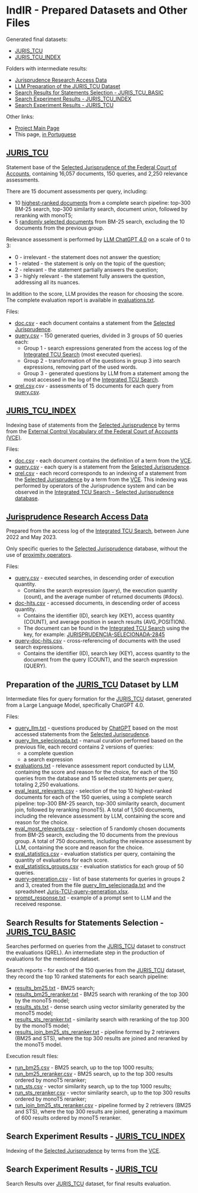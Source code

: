 # IndIR - Prepared Datasets and Other Files

Generated final datasets:
* [JURIS_TCU](#juris_tcu)
* [JURIS_TCU_INDEX](#juris_tcu_index)

Folders with intermediate results:
* [Jurisprudence Research Access Data](#jurisprudence-research-access-data)
* [LLM Preparation of the JURIS_TCU Dataset](#llm-preparation-of-the-juris_tcu-dataset)
* [Search Results for Statements Selection - JURIS_TCU_BASIC](#search-results-for-statement-selection---juris_tcu_basic)
* [Search Experiment Results - JURIS_TCU_INDEX](#search-experiment-results---juris_tcu_index)
* [Search Experiment Results - JURIS_TCU](#search-experiment-results---juris_tcu)

Other links:
* [Project Main Page](/README.md)
* This page, [in Portuguese](./leiame.md)

## [JURIS_TCU](/data/juris_tcu/)
Statement base of the [Selected Jurisprudence of the Federal Court of Accounts](https://portal.tcu.gov.br/jurisprudencia/), containing 16,057 documents, 150 queries, and 2,250 relevance assessments.

There are 15 document assessments per query, including:
* 10 [highest-ranked documents](llm_juris_tcu/eval_most_relevants.csv) from a complete search pipeline: top-300 BM-25 search, top-300 similarity search, document union, followed by reranking with monoT5;
* 5 [randomly selected documents](llm_juris_tcu/eval_least_relevants.csv) from BM-25 search, excluding the 10 documents from the previous group.

Relevance assessment is performed by [LLM ChatGPT 4.0](llm_juris_tcu/prompt_response.txt) on a scale of 0 to 3:
* 0 - irrelevant - the statement does not answer the question;
* 1 - related - the statement is only on the topic of the question;
* 2 - relevant - the statement partially answers the question;
* 3 - highly relevant - the statement fully answers the question, addressing all its nuances.

In addition to the score, LLM provides the reason for choosing the score. The complete evaluation report is available in [evaluations.txt](llm_juris_tcu/evaluations.txt).

Files:
* [doc.csv](juris_tcu/doc.csv) - each document contains a statement from the [Selected Jurisprudence](https://portal.tcu.gov.br/jurisprudencia/).
* [query.csv](juris_tcu/query.csv) - 150 generated queries, divided in 3 groups of 50 queries each:
  * Group 1 - search expressions generated from the access log of the [Integrated TCU Search](https://pesquisa.apps.tcu.gov.br/) (most executed queries).
  * Group 2 - transformation of the questions in group 3 into search expressions, removing part of the used words.
  * Group 3 - generated questions by LLM from a statement among the most accessed in the log of the [Integrated TCU Search](https://pesquisa.apps.tcu.gov.br/).
* [qrel.csv](juris_tcu/qrel.csv).csv - assessments of 15 documents for each  query from [query.csv](juris_tcu/query.csv).

## [JURIS_TCU_INDEX](/data/juris_tcu_index/)
Indexing base of statements from the [Selected Jurisprudence](https://portal.tcu.gov.br/jurisprudencia/) by terms from the [External Control Vocabulary of the Federal Court of Accounts (VCE)](https://portal.tcu.gov.br/vocabulario-de-controle-externo-do-tribunal-de-contas-da-uniao-vce.htm).

Files:
* [doc.csv](juris_tcu_index/doc.csv) - each document contains the definition of a term from the [VCE](https://portal.tcu.gov.br/vocabulario-de-controle-externo-do-tribunal-de-contas-da-uniao-vce.htm).
* [query.csv](data/juris_tcu_index/query.csv) - each query is a statement from the [Selected Jurisprudence](https://portal.tcu.gov.br/jurisprudencia/).
* [qrel.csv](data/juris_tcu_index/qrel.csv) - each record corresponds to an indexing of a statement from the [Selected Jurisprudence](https://portal.tcu.gov.br/jurisprudencia/) by a term from the [VCE](https://portal.tcu.gov.br/vocabulario-de-controle-externo-do-tribunal-de-contas-da-uniao-vce.htm). This indexing was performed by operators of the Jurisprudence system and can be observed in the [Integrated TCU Search - Selected Jurisprudence database](https://pesquisa.apps.tcu.gov.br/pesquisa/jurisprudencia-selecionada).

## [Jurisprudence Research Access Data](/data/log_juris_tcu/)
Prepared from the access log of the [Integrated TCU Search](https://pesquisa.apps.tcu.gov.br/), between June 2022 and May 2023.

Only specific queries to the [Selected Jurisprudence](https://pesquisa.apps.tcu.gov.br/pesquisa/jurisprudencia-selecionada) database, without the use of [proximity operators](https://portal.tcu.gov.br/data/files/F4/F4/F0/B2/223648102DFE0FF7F18818A8/Manual_Resumido_Pesquisa_Jurisprudencia_TCU.pdf).

Files:
* [query.csv](log_juris_tcu/query.csv) - executed searches, in descending order of execution quantity.
  * Contains the search expression (query), the execution quantity (count), and the average number of returned documents (#docs).
* [doc-hits.csv](log_juris_tcu/doc-hits.csv) - accessed documents, in descending order of access quantity.
  * Contains the identifier (ID), search key (KEY), access quantity (COUNT), and average position in search results (AVG_POSITION).
  * The document can be found in the [Integrated TCU Search](https://pesquisa.apps.tcu.gov.br/) using the key, for example: [JURISPRUDENCIA-SELECIONADA-2845](https://pesquisa.apps.tcu.gov.br/resultado/jurisprudencia-selecionada/JURISPRUDENCIA-SELECIONADA-2845.KEY)
* [query-doc-hits.csv](log_juris_tcu/query-doc-hits.csv) - cross-referencing of documents with the used search expressions.
  * Contains the identifier (ID), search key (KEY), access quantity to the document from the query (COUNT), and the search expression (QUERY).
  
## Preparation of the [JURIS_TCU](/data/juris_tcu/) Dataset by LLM
Intermediate files for query formation for the [JURIS_TCU](/data/juris_tcu/) dataset, generated from a Large Language Model, specifically ChatGPT 4.0.

Files:
* [query_llm.txt](llm_juris_tcu/query_llm.txt) - questions produced by [ChatGPT](https://openai.com/chatgpt) based on the most accessed statements from the [Selected Jurisprudence](https://pesquisa.apps.tcu.gov.br/pesquisa/jurisprudencia-selecionada).
* [query_llm_selecionada.txt](llm_juris_tcu/query_llm_selecionada.txt) - manual curation performed based on the previous file, each record contains 2 versions of queries:
  * a complete question
  * a search expression
* [evaluations.txt](llm_juris_tcu/evaluations.txt) - relevance assessment report conducted by LLM, containing the score and reason for the choice, for each of the 150 queries from the database and 15 selected statements per query, totaling 2,250 evaluations.
* [eval_least_relevants.csv](llm_juris_tcu/eval_least_relevants) - selection of the top 10 highest-ranked documents for each of the 150 queries, using a complete search pipeline: top-300 BM-25 search, top-300 similarity search, document join, followed by reranking (monoT5). A total of 1,500 documents, including the relevance assessment by LLM, containing the score and reason for the choice.
* [eval_most_relevants.csv](llm_juris_tcu/eval_most_relevants.csv) - selection of 5 randomly chosen documents from BM-25 search, excluding the 10 documents from the previous group. A total of 750 documents, including the relevance assessment by LLM, containing the score and reason for the choice.
* [eval_statistics.csv](llm_juris_tcu/eval_statistics.csv) - evaluation statistics per query, containing the quantity of evaluations for each score.
* [eval_statistics_groups.csv](llm_juris_tcu/eval_statistics_groups.csv) - evaluation statistics for each group of 50 queries.
* [query-generation.csv](llm_juris_tcu/query-generation.csv) - list of base statements for queries in groups 2 and 3, created from the file [query_llm_selecionada.txt](llm_juris_tcu/query_llm_selecionada.txt) and the spreadsheet [Juris-TCU-query-generation.xlsx](/docs/explanation/Juris-TCU-query-generation.xlsx).
* [prompt_response.txt](llm_juris_tcu/prompt_response.txt) - example of a prompt sent to LLM and the received response.

## Search Results for Statements Selection - [JURIS_TCU_BASIC](/data/search/juris_tcu_basic/)
Searches performed on queries from the [JURIS_TCU](/data/juris_tcu/) dataset to construct the evaluations (QREL). An intermediate step in the production of evaluations for the mentioned dataset.

Search reports - for each of the 150 queries from the [JURIS_TCU](/data/juris_tcu/) dataset, they record the top 10 ranked statements for each search pipeline:
* [results_bm25.txt](search/juris_tcu/results_bm25.txt) - BM25 search;
* [results_bm25_reranker.txt](search/juris_tcu/results_bm25_reranker.txt) - BM25 search with reranking of the top 300 by the monoT5 model;
* [results_sts.txt](search/juris_tcu/results_sts.txt) - dense search using vector similarity generated by the monoT5 model;
* [results_sts_reranker.txt](search/juris_tcu/results_sts_reranker.txt) - similarity search with reranking of the top 300 by the monoT5 model;
* [results_join_bm25_sts_reranker.txt](search/juris_tcu/results_join_bm25_sts_reranker.txt) - pipeline formed by 2 retrievers (BM25 and STS), where the top 300 results are joined and reranked by the monoT5 model.

Execution result files:
* [run_bm25.csv](search/juris_tcu/results_bm25) - BM25 search, up to the top 1000 results;
* [run_bm25_reranker.csv](search/juris_tcu/results_bm25_reranker) - BM25 search, up to the top 300 results ordered by monoT5 reranker;
* [run_sts.csv](search/juris_tcu/run_sts) - vector similarity search, up to the top 1000 results;
* [run_sts_reranker.csv](search/juris_tcu/results_join_bm25_sts_reranker) - vector similarity search, up to the top 300 results ordered by monoT5 reranker;
* [run_join_bm25_sts_reranker.csv](search/juris_tcu/results_sts) - pipeline formed by 2 retrievers (BM25 and STS), where the top 300 results are joined, generating a maximum of 600 results ordered by monoT5 reranker.

## Search Experiment Results - [JURIS_TCU_INDEX](/data/search/juris_tcu_index/)
Indexing of the [Selected Jurisprudence](https://portal.tcu.gov.br/jurisprudencia/) by terms from the [VCE](https://portal.tcu.gov.br/vocabulario-de-controle-externo-do-tribunal-de-contas-da-uniao-vce.htm).

## Search Experiment Results - [JURIS_TCU](/data/search/juris_tcu/)
Search Results over [JURIS_TCU](/data/juris_tcu/) dataset, for final results evaluation. 
